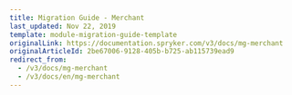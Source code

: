 ```yaml
---
title: Migration Guide - Merchant
last_updated: Nov 22, 2019
template: module-migration-guide-template
originalLink: https://documentation.spryker.com/v3/docs/mg-merchant
originalArticleId: 2be67006-9128-405b-b725-ab115739ead9
redirect_from:
  - /v3/docs/mg-merchant
  - /v3/docs/en/mg-merchant
---
```



